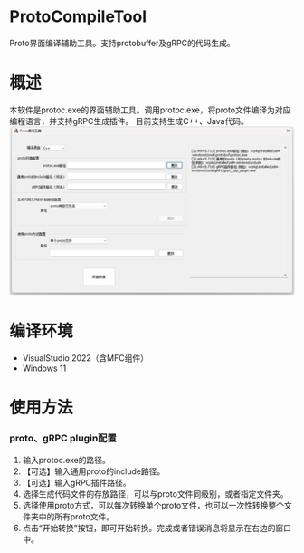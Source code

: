 # ProtoCompileTool
Proto界面编译辅助工具。支持protobuffer及gRPC的代码生成。
# 概述
本软件是protoc.exe的界面辅助工具。调用protoc.exe，将proto文件编译为对应编程语言，并支持gRPC生成插件。
目前支持生成C++、Java代码。
![](https://raw.githubusercontent.com/tilongzs/ProtoCompileTool/master/doc/screenshot.png)

# 编译环境

- VisualStudio 2022（含MFC组件）
- Windows 11

# 使用方法

###  proto、gRPC plugin配置
1. 输入protoc.exe的路径。
2. 【可选】输入通用proto的include路径。
3. 【可选】输入gRPC插件路径。
4. 选择生成代码文件的存放路径，可以与proto文件同级别，或者指定文件夹。
5. 选择使用proto方式，可以每次转换单个proto文件，也可以一次性转换整个文件夹中的所有proto文件。
6. 点击“开始转换”按钮，即可开始转换。完成或者错误消息将显示在右边的窗口中。
